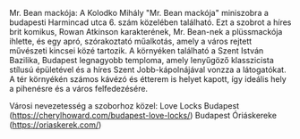 Mr. Bean mackója:
A Kolodko Mihály "Mr. Bean mackója" miniszobra a budapesti Harmincad utca 6. szám közelében található. Ezt a szobrot a híres brit komikus, Rowan Atkinson karakterének, Mr. Bean-nek a plüssmackója ihlette, és egy apró, szórakoztató műalkotás, amely a város rejtett művészeti kincsei közé tartozik. A környéken található a Szent István Bazilika, Budapest legnagyobb temploma, amely lenyűgöző klasszicista stílusú épületével és a híres Szent Jobb-kápolnájával vonzza a látogatókat. A tér környékén számos kávézó és étterem is helyet kapott, így ideális hely a pihenésre és a város felfedezésére.

Városi nevezetesség a szoborhoz közel:
Love Locks Budapest (https://cherylhoward.com/budapest-love-locks/)
Budapest Óriáskereke (https://oriaskerek.com/)